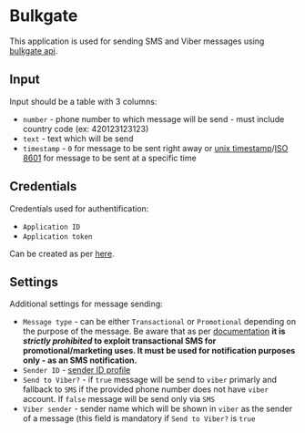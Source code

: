# Bulkgate

This application is used for sending SMS and Viber messages using [bulkgate api](https://www.bulkgate.com/en/).


## Input

Input should be a table with 3 columns:

 - `number` - phone number to which message will be send - must include country code (ex: 420123123123)
 - `text` - text which will be send
 - `timestamp` - `0` for message to be sent right away or [unix timestamp](https://en.wikipedia.org/wiki/Unix_time)/[ISO 8601](https://en.wikipedia.org/wiki/ISO_8601) for message to be sent at a specific time

## Credentials

Credentials used for authentification:

 - `Application ID`
 - `Application token`

Can be created as per [here](https://help.bulkgate.com/docs/en/api-administration.html).

## Settings

Additional settings for message sending:

 - `Message type` - can be either `Transactional` or `Promotional` depending on the purpose of the message. Be aware that as per [documentation](https://help.bulkgate.com/docs/en/difference-promotional-transactional-sms.html#transactional-sms) **it is *strictly prohibited* to exploit transactional SMS for promotional/marketing uses. It must be used for notification purposes only - as an SMS notification.**
 - `Sender ID` - [sender ID profile](https://help.bulkgate.com/docs/en/sender-id-profile.html)
 - `Send to Viber?` - if `true` message will be send to `viber` primarly and fallback to `SMS` if the provided phone number does not have `viber` account. If `false` message will be send only via `SMS`
 - `Viber sender` - sender name which will be shown in `viber` as the sender of a message (this field is mandatory if `Send to Viber?` is `true`